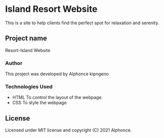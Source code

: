 # Island Resort Website
This is a site to help clients find the perfect spot for relaxation and serenity.
## Project name
Resort-Island Website
### Author
This project was developed by Alphonce kipngeno
### Technologies Used
* HTML
To control the layout of the webpage.
* CSS
To style the webpage
## License
Licensed under MIT license and copyright (C) 2021 Alphonce.